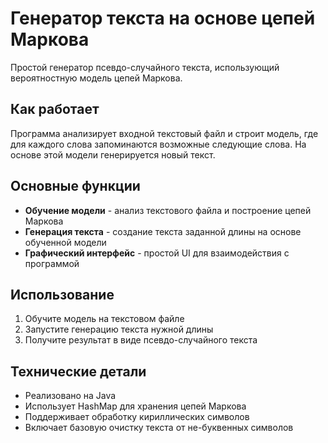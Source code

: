# Генератор текста на основе цепей Маркова

Простой генератор псевдо-случайного текста, использующий вероятностную модель цепей Маркова.

## Как работает

Программа анализирует входной текстовый файл и строит модель, где для каждого слова запоминаются возможные следующие слова. На основе этой модели генерируется новый текст.

## Основные функции

- **Обучение модели** - анализ текстового файла и построение цепей Маркова
- **Генерация текста** - создание текста заданной длины на основе обученной модели
- **Графический интерфейс** - простой UI для взаимодействия с программой

## Использование

1. Обучите модель на текстовом файле
2. Запустите генерацию текста нужной длины
3. Получите результат в виде псевдо-случайного текста

## Технические детали

- Реализовано на Java
- Использует HashMap для хранения цепей Маркова
- Поддерживает обработку кириллических символов
- Включает базовую очистку текста от не-буквенных символов

